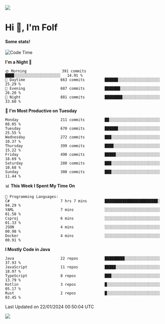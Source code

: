 <img src="https://komarev.com/ghpvc/?username=itsfolf"/>
<h1>Hi 👋, I'm Folf</h1>


#### Some stats!
<!--START_SECTION:waka-->
![Code Time](http://img.shields.io/badge/Code%20Time-2%2C100%20hrs%2037%20mins-blue)

**I'm a Night 🦉** 

```text
🌞 Morning                391 commits         ████░░░░░░░░░░░░░░░░░░░░░   14.91 % 
🌆 Daytime                663 commits         ██████░░░░░░░░░░░░░░░░░░░   25.29 % 
🌃 Evening                687 commits         ███████░░░░░░░░░░░░░░░░░░   26.20 % 
🌙 Night                  881 commits         ████████░░░░░░░░░░░░░░░░░   33.60 % 
```
📅 **I'm Most Productive on Tuesday** 

```text
Monday                   211 commits         ██░░░░░░░░░░░░░░░░░░░░░░░   08.05 % 
Tuesday                  670 commits         ██████░░░░░░░░░░░░░░░░░░░   25.55 % 
Wednesday                272 commits         ███░░░░░░░░░░░░░░░░░░░░░░   10.37 % 
Thursday                 399 commits         ████░░░░░░░░░░░░░░░░░░░░░   15.22 % 
Friday                   490 commits         █████░░░░░░░░░░░░░░░░░░░░   18.69 % 
Saturday                 280 commits         ███░░░░░░░░░░░░░░░░░░░░░░   10.68 % 
Sunday                   300 commits         ███░░░░░░░░░░░░░░░░░░░░░░   11.44 % 
```


📊 **This Week I Spent My Time On** 

```text
💬 Programming Languages: 
C#                       7 hrs 7 mins        ████████████████████████░   94.29 % 
YAML                     7 mins              ░░░░░░░░░░░░░░░░░░░░░░░░░   01.58 % 
Csproj                   6 mins              ░░░░░░░░░░░░░░░░░░░░░░░░░   01.33 % 
JSON                     4 mins              ░░░░░░░░░░░░░░░░░░░░░░░░░   00.98 % 
Docker                   4 mins              ░░░░░░░░░░░░░░░░░░░░░░░░░   00.91 % 
```

**I Mostly Code in Java** 

```text
Java                     22 repos            █████████░░░░░░░░░░░░░░░░   37.93 % 
JavaScript               11 repos            █████░░░░░░░░░░░░░░░░░░░░   18.97 % 
TypeScript               8 repos             ███░░░░░░░░░░░░░░░░░░░░░░   13.79 % 
Kotlin                   3 repos             █░░░░░░░░░░░░░░░░░░░░░░░░   05.17 % 
Rust                     2 repos             █░░░░░░░░░░░░░░░░░░░░░░░░   03.45 % 
```




 Last Updated on 22/01/2024 00:50:04 UTC
<!--END_SECTION:waka-->
<a src="https://discord.com/users/1090088995976925305"><img src="https://lanyard-profile-readme.vercel.app/api/1090088995976925305"/></a></td> 
